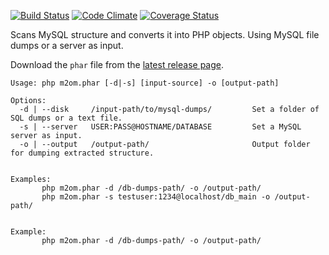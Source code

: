[![Build Status](https://travis-ci.org/DeploymentTools/MySQL-to-object-mapper.svg)](https://travis-ci.org/DeploymentTools/MySQL-to-object-mapper) [![Code Climate](https://codeclimate.com/github/DeploymentTools/MySQL-to-object-mapper/badges/gpa.svg)](https://codeclimate.com/github/DeploymentTools/MySQL-to-object-mapper) [![Coverage Status](https://coveralls.io/repos/DeploymentTools/MySQL-to-object-mapper/badge.svg)](https://coveralls.io/r/DeploymentTools/MySQL-to-object-mapper)

Scans MySQL structure and converts it into PHP objects.
Using MySQL file dumps or a server as input.

Download the `phar` file from the [latest release page](https://github.com/DeploymentTools/MySQL-to-object-mapper/releases/latest).

```
Usage: php m2om.phar [-d|-s] [input-source] -o [output-path]

Options:
  -d | --disk     /input-path/to/mysql-dumps/         Set a folder of SQL dumps or a text file.
  -s | --server   USER:PASS@HOSTNAME/DATABASE         Set a MySQL server as input.
  -o | --output   /output-path/                       Output folder for dumping extracted structure.


Examples:
       php m2om.phar -d /db-dumps-path/ -o /output-path/
       php m2om.phar -s testuser:1234@localhost/db_main -o /output-path/


Example:
       php m2om.phar -d /db-dumps-path/ -o /output-path/
```
